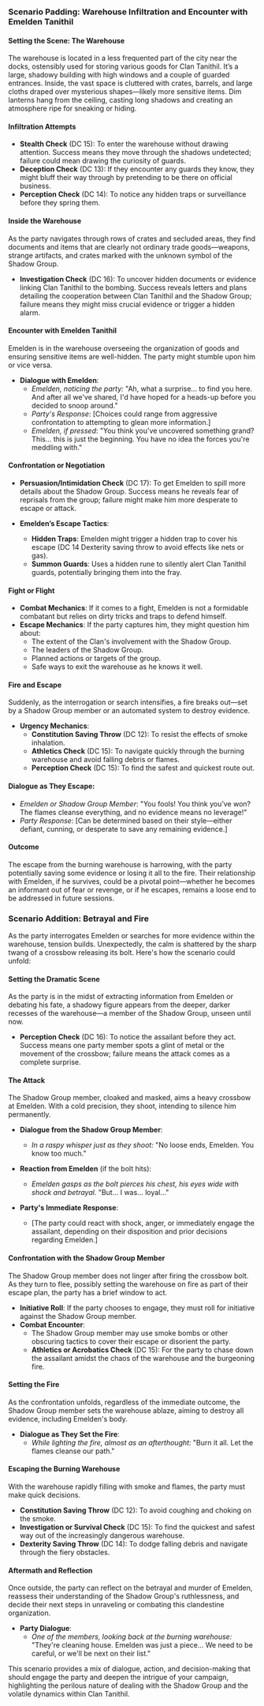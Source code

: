 ### Scenario Padding: Warehouse Infiltration and Encounter with Emelden Tanithil

#### **Setting the Scene: The Warehouse**
The warehouse is located in a less frequented part of the city near the docks, ostensibly used for storing various goods for Clan Tanithil. It’s a large, shadowy building with high windows and a couple of guarded entrances. Inside, the vast space is cluttered with crates, barrels, and large cloths draped over mysterious shapes—likely more sensitive items. Dim lanterns hang from the ceiling, casting long shadows and creating an atmosphere ripe for sneaking or hiding.

#### **Infiltration Attempts**
- **Stealth Check** (DC 15): To enter the warehouse without drawing attention. Success means they move through the shadows undetected; failure could mean drawing the curiosity of guards.
- **Deception Check** (DC 13): If they encounter any guards they know, they might bluff their way through by pretending to be there on official business.
- **Perception Check** (DC 14): To notice any hidden traps or surveillance before they spring them.

#### **Inside the Warehouse**
As the party navigates through rows of crates and secluded areas, they find documents and items that are clearly not ordinary trade goods—weapons, strange artifacts, and crates marked with the unknown symbol of the Shadow Group.

- **Investigation Check** (DC 16): To uncover hidden documents or evidence linking Clan Tanithil to the bombing. Success reveals letters and plans detailing the cooperation between Clan Tanithil and the Shadow Group; failure means they might miss crucial evidence or trigger a hidden alarm.

#### **Encounter with Emelden Tanithil**
Emelden is in the warehouse overseeing the organization of goods and ensuring sensitive items are well-hidden. The party might stumble upon him or vice versa.

- **Dialogue with Emelden**:
  - *Emelden, noticing the party:* "Ah, what a surprise... to find you here. And after all we've shared, I'd have hoped for a heads-up before you decided to snoop around."
  - *Party's Response*: [Choices could range from aggressive confrontation to attempting to glean more information.]
  - *Emelden, if pressed*: "You think you've uncovered something grand? This... this is just the beginning. You have no idea the forces you're meddling with."

#### **Confrontation or Negotiation**
- **Persuasion/Intimidation Check** (DC 17): To get Emelden to spill more details about the Shadow Group. Success means he reveals fear of reprisals from the group; failure might make him more desperate to escape or attack.

- **Emelden’s Escape Tactics**:
  - **Hidden Traps**: Emelden might trigger a hidden trap to cover his escape (DC 14 Dexterity saving throw to avoid effects like nets or gas).
  - **Summon Guards**: Uses a hidden rune to silently alert Clan Tanithil guards, potentially bringing them into the fray.

#### **Fight or Flight**
- **Combat Mechanics**: If it comes to a fight, Emelden is not a formidable combatant but relies on dirty tricks and traps to defend himself.
- **Escape Mechanics**: If the party captures him, they might question him about:
  - The extent of the Clan's involvement with the Shadow Group.
  - The leaders of the Shadow Group.
  - Planned actions or targets of the group.
  - Safe ways to exit the warehouse as he knows it well.

#### **Fire and Escape**
Suddenly, as the interrogation or search intensifies, a fire breaks out—set by a Shadow Group member or an automated system to destroy evidence.

- **Urgency Mechanics**:
  - **Constitution Saving Throw** (DC 12): To resist the effects of smoke inhalation.
  - **Athletics Check** (DC 15): To navigate quickly through the burning warehouse and avoid falling debris or flames.
  - **Perception Check** (DC 15): To find the safest and quickest route out.

#### **Dialogue as They Escape**:
- *Emelden or Shadow Group Member*: "You fools! You think you’ve won? The flames cleanse everything, and no evidence means no leverage!"
- *Party Response*: [Can be determined based on their style—either defiant, cunning, or desperate to save any remaining evidence.]

#### **Outcome**
The escape from the burning warehouse is harrowing, with the party potentially saving some evidence or losing it all to the fire. Their relationship with Emelden, if he survives, could be a pivotal point—whether he becomes an informant out of fear or revenge, or if he escapes, remains a loose end to be addressed in future sessions.


### Scenario Addition: Betrayal and Fire

As the party interrogates Emelden or searches for more evidence within the warehouse, tension builds. Unexpectedly, the calm is shattered by the sharp twang of a crossbow releasing its bolt. Here's how the scenario could unfold:

#### **Setting the Dramatic Scene**

As the party is in the midst of extracting information from Emelden or debating his fate, a shadowy figure appears from the deeper, darker recesses of the warehouse—a member of the Shadow Group, unseen until now.

- **Perception Check** (DC 16): To notice the assailant before they act. Success means one party member spots a glint of metal or the movement of the crossbow; failure means the attack comes as a complete surprise.

#### **The Attack**

The Shadow Group member, cloaked and masked, aims a heavy crossbow at Emelden. With a cold precision, they shoot, intending to silence him permanently.

- **Dialogue from the Shadow Group Member**:
  - *In a raspy whisper just as they shoot:* "No loose ends, Emelden. You know too much."

- **Reaction from Emelden** (if the bolt hits):
  - *Emelden gasps as the bolt pierces his chest, his eyes wide with shock and betrayal.* "But... I was... loyal..."

- **Party's Immediate Response**:
  - [The party could react with shock, anger, or immediately engage the assailant, depending on their disposition and prior decisions regarding Emelden.]

#### **Confrontation with the Shadow Group Member**

The Shadow Group member does not linger after firing the crossbow bolt. As they turn to flee, possibly setting the warehouse on fire as part of their escape plan, the party has a brief window to act.

- **Initiative Roll**: If the party chooses to engage, they must roll for initiative against the Shadow Group member.
- **Combat Encounter**:
  - The Shadow Group member may use smoke bombs or other obscuring tactics to cover their escape or disorient the party.
  - **Athletics or Acrobatics Check** (DC 15): For the party to chase down the assailant amidst the chaos of the warehouse and the burgeoning fire.

#### **Setting the Fire**

As the confrontation unfolds, regardless of the immediate outcome, the Shadow Group member sets the warehouse ablaze, aiming to destroy all evidence, including Emelden's body.

- **Dialogue as They Set the Fire**:
  - *While lighting the fire, almost as an afterthought:* "Burn it all. Let the flames cleanse our path."

#### **Escaping the Burning Warehouse**

With the warehouse rapidly filling with smoke and flames, the party must make quick decisions.

- **Constitution Saving Throw** (DC 12): To avoid coughing and choking on the smoke.
- **Investigation or Survival Check** (DC 15): To find the quickest and safest way out of the increasingly dangerous warehouse.
- **Dexterity Saving Throw** (DC 14): To dodge falling debris and navigate through the fiery obstacles.

#### **Aftermath and Reflection**

Once outside, the party can reflect on the betrayal and murder of Emelden, reassess their understanding of the Shadow Group's ruthlessness, and decide their next steps in unraveling or combating this clandestine organization.

- **Party Dialogue**:
  - *One of the members, looking back at the burning warehouse:* "They're cleaning house. Emelden was just a piece... We need to be careful, or we'll be next on their list."

This scenario provides a mix of dialogue, action, and decision-making that should engage the party and deepen the intrigue of your campaign, highlighting the perilous nature of dealing with the Shadow Group and the volatile dynamics within Clan Tanithil.
